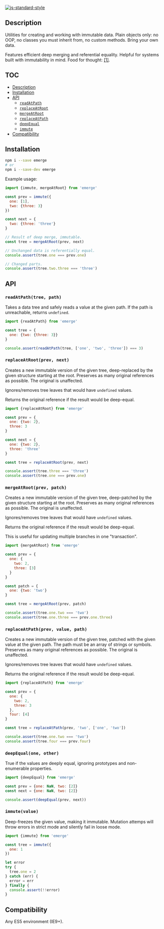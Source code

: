 [![js-standard-style](https://img.shields.io/badge/code%20style-standard-brightgreen.svg?style=flat)](http://standardjs.com)

## Description

Utilities for creating and working with immutable data. Plain objects only: no
OOP, no classes you must inherit from, no custom methods. Bring your own data.

Features efficient deep merging and referential equality. Helpful for systems
built with immutability in mind. Food for thought:
[[1]](https://github.com/matthiasn/talk-transcripts/blob/master/Hickey_Rich/AreWeThereYet.md).

## TOC

* [Description](#description)
* [Installation](#installation)
* [API](#api)
  * [`readAtPath`](#readatpathtree-path)
  * [`replaceAtRoot`](#replaceatrootprev-next)
  * [`mergeAtRoot`](#mergeatrootprev-patch)
  * [`replaceAtPath`](#replaceatpathprev-value-path)
  * [`deepEqual`](#deepequalone-other)
  * [`immute`](#immutevalue)
* [Compatibility](#compatibility)

## Installation

```sh
npm i --save emerge
# or
npm i --save-dev emerge
```

Example usage:

```javascript
import {immute, mergeAtRoot} from 'emerge'

const prev = immute({
  one: [1],
  two: {three: 3}
})

const next = {
  two: {three: 'three'}
}

// Result of deep merge, immutable.
const tree = mergeAtRoot(prev, next)

// Unchanged data is referentially equal.
console.assert(tree.one === prev.one)

// Changed parts.
console.assert(tree.two.three === 'three')
```

## API

### `readAtPath(tree, path)`

Takes a data tree and safely reads a value at the given path. If the path is
unreachable, returns `undefined`.

```javascript
import {readAtPath} from 'emerge'

const tree = {
  one: {two: {three: 3}}
}

console.assert(readAtPath(tree, ['one', 'two', 'three']) === 3)
```

### `replaceAtRoot(prev, next)`

Creates a new immutable version of the given tree, deep-replaced by the given
structure starting at the root. Preserves as many original references as
possible. The original is unaffected.

Ignores/removes tree leaves that would have `undefined` values.

Returns the original reference if the result would be deep-equal.

```javascript
import {replaceAtRoot} from 'emerge'

const prev = {
  one: {two: 2},
  three: 3
}

const next = {
  one: {two: 2},
  three: 'three'
}

const tree = replaceAtRoot(prev, next)

console.assert(tree.three === 'three')
console.assert(tree.one === prev.one)
```

### `mergeAtRoot(prev, patch)`

Creates a new immutable version of the given tree, deep-patched by the given
structure starting at the root. Preserves as many original references as
possible. The original is unaffected.

Ignores/removes tree leaves that would have `undefined` values.

Returns the original reference if the result would be deep-equal.

This is useful for updating multiple branches in one "transaction".

```javascript
import {mergeAtRoot} from 'emerge'

const prev = {
  one: {
    two: 2,
    three: [3]
  }
}

const patch = {
  one: {two: 'two'}
}

const tree = mergeAtRoot(prev, patch)

console.assert(tree.one.two === 'two')
console.assert(tree.one.three === prev.one.three)
```

### `replaceAtPath(prev, value, path)`

Creates a new immutable version of the given tree, patched with the given value
at the given path. The path must be an array of strings or symbols. Preserves as
many original references as possible. The original is unaffected.

Ignores/removes tree leaves that would have `undefined` values.

Returns the original reference if the result would be deep-equal.

```javascript
import {replaceAtPath} from 'emerge'

const prev = {
  one: {
    two: 2,
    three: 3
  },
  four: [4]
}

const tree = replaceAtPath(prev, 'two', ['one', 'two'])

console.assert(tree.one.two === 'two')
console.assert(tree.four === prev.four)
```

### `deepEqual(one, other)`

True if the values are deeply equal, ignoring prototypes and non-enumerable
properties.

```javascript
import {deepEqual} from 'emerge'

const prev = {one: NaN, two: [2]}
const next = {one: NaN, two: [2]}

console.assert(deepEqual(prev, next))
```

### `immute(value)`

Deep-freezes the given value, making it immutable. Mutation attemps will throw
errors in strict mode and silently fail in loose mode.

```javascript
import {immute} from 'emerge'

const tree = immute({
  one: 1
})

let error
try {
  tree.one = 2
} catch (err) {
  error = err
} finally {
  console.assert(!!error)
}
```

## Compatibility

Any ES5 environment (IE9+).
